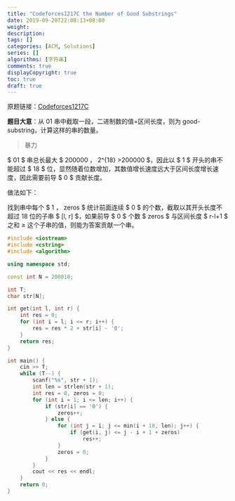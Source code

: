 ```yaml
---
title: "Codeforces1217C the Number of Good Substrings"
date: 2019-09-20T22:08:13+08:00
weight: 
description:
tags: []
categories: [ACM, Solutions]
series: []
algorithms: [字符串]
comments: true
displayCopyright: true
toc: true
draft: true
---
```


原题链接：[Codeforces1217C](https://codeforces.com/problemset/problem/1217/C)

**题目大意**：从 $01$ 串中截取一段，二进制数的值=区间长度，则为 good-substring，计算这样的串的数量。

<!--more-->

> 暴力

$ 01 $ 串总长最大 $ 200000 $，$ 2^{18} >200000 $，因此以 $ 1 $ 开头的串不能超过 $ 18 $ 位，显然随着位数增加，其数值增长速度远大于区间长度增长速度，因此需要前导 $ 0 $ 贡献长度。

做法如下：

找到串中每个 $ 1 $，$ zeros $ 统计前面连续 $ 0 $ 的个数，截取以其开头长度不超过 $18$ 位的子串 $ [l, r] $，如果前导 $ 0 $ 个数 $ zeros $ 与区间长度 $ r-l+1 $ 之和 ≥ 这个子串的值，则能为答案贡献一个串。

```cpp
#include <iostream>
#include <cstring>
#include <algorithm>

using namespace std;

const int N = 200010;

int T;
char str[N];

int get(int l, int r) {   
    int res = 0;
    for (int i = l; i <= r; i++) {
        res = res * 2 + str[i] - '0';
    }
    return res;
}

int main() {
    cin >> T;
    while (T--) {
        scanf("%s", str + 1);
        int len = strlen(str + 1);
        int res = 0, zeros = 0;
        for (int i = 1; i <= len; i++) {   
            if (str[i] == '0') {
                zeros++;
            } else {
                for (int j = i; j <= min(i + 18, len); j++) {
                    if (get(i, j) <= j - i + 1 + zeros)
                        res++;
                }
                zeros = 0;
            }
        }
        cout << res << endl;
    }
    return 0;
}
```